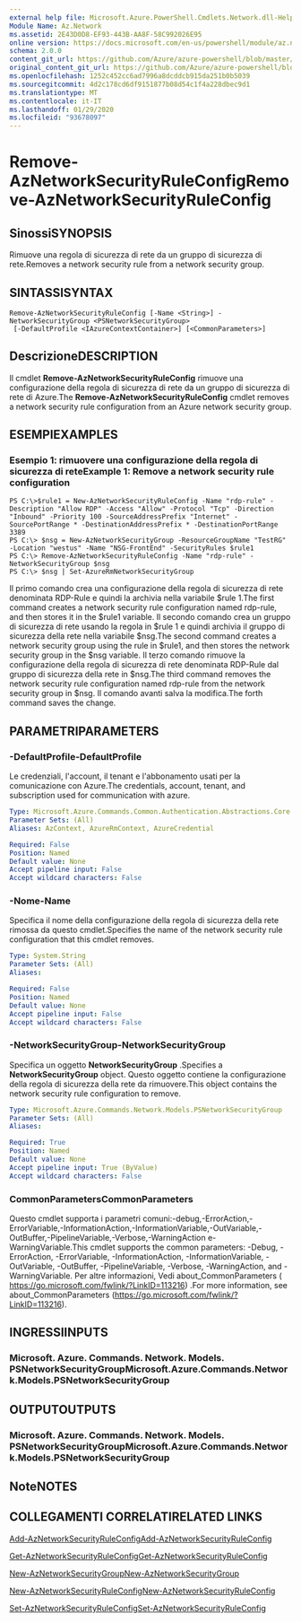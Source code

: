 ```yaml
---
external help file: Microsoft.Azure.PowerShell.Cmdlets.Network.dll-Help.xml
Module Name: Az.Network
ms.assetid: 2E43D0D8-EF93-443B-AA8F-58C992026E95
online version: https://docs.microsoft.com/en-us/powershell/module/az.network/remove-aznetworksecurityruleconfig
schema: 2.0.0
content_git_url: https://github.com/Azure/azure-powershell/blob/master/src/Network/Network/help/Remove-AzNetworkSecurityRuleConfig.md
original_content_git_url: https://github.com/Azure/azure-powershell/blob/master/src/Network/Network/help/Remove-AzNetworkSecurityRuleConfig.md
ms.openlocfilehash: 1252c452cc6ad7996a8dcddcb915da251b0b5039
ms.sourcegitcommit: 4d2c178cd6df9151877b08d54c1f4a228dbec9d1
ms.translationtype: MT
ms.contentlocale: it-IT
ms.lasthandoff: 01/29/2020
ms.locfileid: "93678097"
---
```

# <span data-ttu-id="d3609-101">Remove-AzNetworkSecurityRuleConfig</span><span class="sxs-lookup"><span data-stu-id="d3609-101">Remove-AzNetworkSecurityRuleConfig</span></span>

## <span data-ttu-id="d3609-102">Sinossi</span><span class="sxs-lookup"><span data-stu-id="d3609-102">SYNOPSIS</span></span>
<span data-ttu-id="d3609-103">Rimuove una regola di sicurezza di rete da un gruppo di sicurezza di rete.</span><span class="sxs-lookup"><span data-stu-id="d3609-103">Removes a network security rule from a network security group.</span></span>

## <span data-ttu-id="d3609-104">SINTASSI</span><span class="sxs-lookup"><span data-stu-id="d3609-104">SYNTAX</span></span>

```
Remove-AzNetworkSecurityRuleConfig [-Name <String>] -NetworkSecurityGroup <PSNetworkSecurityGroup>
 [-DefaultProfile <IAzureContextContainer>] [<CommonParameters>]
```

## <span data-ttu-id="d3609-105">Descrizione</span><span class="sxs-lookup"><span data-stu-id="d3609-105">DESCRIPTION</span></span>
<span data-ttu-id="d3609-106">Il cmdlet **Remove-AzNetworkSecurityRuleConfig** rimuove una configurazione della regola di sicurezza di rete da un gruppo di sicurezza di rete di Azure.</span><span class="sxs-lookup"><span data-stu-id="d3609-106">The **Remove-AzNetworkSecurityRuleConfig** cmdlet removes a network security rule configuration from an Azure network security group.</span></span>

## <span data-ttu-id="d3609-107">ESEMPI</span><span class="sxs-lookup"><span data-stu-id="d3609-107">EXAMPLES</span></span>

### <span data-ttu-id="d3609-108">Esempio 1: rimuovere una configurazione della regola di sicurezza di rete</span><span class="sxs-lookup"><span data-stu-id="d3609-108">Example 1: Remove a network security rule configuration</span></span>
```
PS C:\>$rule1 = New-AzNetworkSecurityRuleConfig -Name "rdp-rule" -Description "Allow RDP" -Access "Allow" -Protocol "Tcp" -Direction "Inbound" -Priority 100 -SourceAddressPrefix "Internet" -SourcePortRange * -DestinationAddressPrefix * -DestinationPortRange 3389
PS C:\> $nsg = New-AzNetworkSecurityGroup -ResourceGroupName "TestRG" -Location "westus" -Name "NSG-FrontEnd" -SecurityRules $rule1
PS C:\> Remove-AzNetworkSecurityRuleConfig -Name "rdp-rule" -NetworkSecurityGroup $nsg
PS C:\> $nsg | Set-AzureRmNetworkSecurityGroup
```

<span data-ttu-id="d3609-109">Il primo comando crea una configurazione della regola di sicurezza di rete denominata RDP-Rule e quindi la archivia nella variabile $rule 1.</span><span class="sxs-lookup"><span data-stu-id="d3609-109">The first command creates a network security rule configuration named rdp-rule, and then stores it in the $rule1 variable.</span></span>
<span data-ttu-id="d3609-110">Il secondo comando crea un gruppo di sicurezza di rete usando la regola in $rule 1 e quindi archivia il gruppo di sicurezza della rete nella variabile $nsg.</span><span class="sxs-lookup"><span data-stu-id="d3609-110">The second command creates a network security group using the rule in $rule1, and then stores the network security group in the $nsg variable.</span></span>
<span data-ttu-id="d3609-111">Il terzo comando rimuove la configurazione della regola di sicurezza di rete denominata RDP-Rule dal gruppo di sicurezza della rete in $nsg.</span><span class="sxs-lookup"><span data-stu-id="d3609-111">The third command removes the network security rule configuration named rdp-rule from the network security group in $nsg.</span></span>
<span data-ttu-id="d3609-112">Il comando avanti salva la modifica.</span><span class="sxs-lookup"><span data-stu-id="d3609-112">The forth command saves the change.</span></span>

## <span data-ttu-id="d3609-113">PARAMETRI</span><span class="sxs-lookup"><span data-stu-id="d3609-113">PARAMETERS</span></span>

### <span data-ttu-id="d3609-114">-DefaultProfile</span><span class="sxs-lookup"><span data-stu-id="d3609-114">-DefaultProfile</span></span>
<span data-ttu-id="d3609-115">Le credenziali, l'account, il tenant e l'abbonamento usati per la comunicazione con Azure.</span><span class="sxs-lookup"><span data-stu-id="d3609-115">The credentials, account, tenant, and subscription used for communication with azure.</span></span>

```yaml
Type: Microsoft.Azure.Commands.Common.Authentication.Abstractions.Core.IAzureContextContainer
Parameter Sets: (All)
Aliases: AzContext, AzureRmContext, AzureCredential

Required: False
Position: Named
Default value: None
Accept pipeline input: False
Accept wildcard characters: False
```

### <span data-ttu-id="d3609-116">-Nome</span><span class="sxs-lookup"><span data-stu-id="d3609-116">-Name</span></span>
<span data-ttu-id="d3609-117">Specifica il nome della configurazione della regola di sicurezza della rete rimossa da questo cmdlet.</span><span class="sxs-lookup"><span data-stu-id="d3609-117">Specifies the name of the network security rule configuration that this cmdlet removes.</span></span>

```yaml
Type: System.String
Parameter Sets: (All)
Aliases:

Required: False
Position: Named
Default value: None
Accept pipeline input: False
Accept wildcard characters: False
```

### <span data-ttu-id="d3609-118">-NetworkSecurityGroup</span><span class="sxs-lookup"><span data-stu-id="d3609-118">-NetworkSecurityGroup</span></span>
<span data-ttu-id="d3609-119">Specifica un oggetto **NetworkSecurityGroup** .</span><span class="sxs-lookup"><span data-stu-id="d3609-119">Specifies a **NetworkSecurityGroup** object.</span></span>
<span data-ttu-id="d3609-120">Questo oggetto contiene la configurazione della regola di sicurezza della rete da rimuovere.</span><span class="sxs-lookup"><span data-stu-id="d3609-120">This object contains the network security rule configuration to remove.</span></span>

```yaml
Type: Microsoft.Azure.Commands.Network.Models.PSNetworkSecurityGroup
Parameter Sets: (All)
Aliases:

Required: True
Position: Named
Default value: None
Accept pipeline input: True (ByValue)
Accept wildcard characters: False
```

### <span data-ttu-id="d3609-121">CommonParameters</span><span class="sxs-lookup"><span data-stu-id="d3609-121">CommonParameters</span></span>
<span data-ttu-id="d3609-122">Questo cmdlet supporta i parametri comuni:-debug,-ErrorAction,-ErrorVariable,-InformationAction,-InformationVariable,-OutVariable,-OutBuffer,-PipelineVariable,-Verbose,-WarningAction e-WarningVariable.</span><span class="sxs-lookup"><span data-stu-id="d3609-122">This cmdlet supports the common parameters: -Debug, -ErrorAction, -ErrorVariable, -InformationAction, -InformationVariable, -OutVariable, -OutBuffer, -PipelineVariable, -Verbose, -WarningAction, and -WarningVariable.</span></span> <span data-ttu-id="d3609-123">Per altre informazioni, Vedi about_CommonParameters ( https://go.microsoft.com/fwlink/?LinkID=113216) .</span><span class="sxs-lookup"><span data-stu-id="d3609-123">For more information, see about_CommonParameters (https://go.microsoft.com/fwlink/?LinkID=113216).</span></span>

## <span data-ttu-id="d3609-124">INGRESSI</span><span class="sxs-lookup"><span data-stu-id="d3609-124">INPUTS</span></span>

### <span data-ttu-id="d3609-125">Microsoft. Azure. Commands. Network. Models. PSNetworkSecurityGroup</span><span class="sxs-lookup"><span data-stu-id="d3609-125">Microsoft.Azure.Commands.Network.Models.PSNetworkSecurityGroup</span></span>

## <span data-ttu-id="d3609-126">OUTPUT</span><span class="sxs-lookup"><span data-stu-id="d3609-126">OUTPUTS</span></span>

### <span data-ttu-id="d3609-127">Microsoft. Azure. Commands. Network. Models. PSNetworkSecurityGroup</span><span class="sxs-lookup"><span data-stu-id="d3609-127">Microsoft.Azure.Commands.Network.Models.PSNetworkSecurityGroup</span></span>

## <span data-ttu-id="d3609-128">Note</span><span class="sxs-lookup"><span data-stu-id="d3609-128">NOTES</span></span>

## <span data-ttu-id="d3609-129">COLLEGAMENTI CORRELATI</span><span class="sxs-lookup"><span data-stu-id="d3609-129">RELATED LINKS</span></span>

[<span data-ttu-id="d3609-130">Add-AzNetworkSecurityRuleConfig</span><span class="sxs-lookup"><span data-stu-id="d3609-130">Add-AzNetworkSecurityRuleConfig</span></span>](./Add-AzNetworkSecurityRuleConfig.md)

[<span data-ttu-id="d3609-131">Get-AzNetworkSecurityRuleConfig</span><span class="sxs-lookup"><span data-stu-id="d3609-131">Get-AzNetworkSecurityRuleConfig</span></span>](./Get-AzNetworkSecurityRuleConfig.md)

[<span data-ttu-id="d3609-132">New-AzNetworkSecurityGroup</span><span class="sxs-lookup"><span data-stu-id="d3609-132">New-AzNetworkSecurityGroup</span></span>](./New-AzNetworkSecurityGroup.md)

[<span data-ttu-id="d3609-133">New-AzNetworkSecurityRuleConfig</span><span class="sxs-lookup"><span data-stu-id="d3609-133">New-AzNetworkSecurityRuleConfig</span></span>](./New-AzNetworkSecurityRuleConfig.md)

[<span data-ttu-id="d3609-134">Set-AzNetworkSecurityRuleConfig</span><span class="sxs-lookup"><span data-stu-id="d3609-134">Set-AzNetworkSecurityRuleConfig</span></span>](./Set-AzNetworkSecurityRuleConfig.md)


